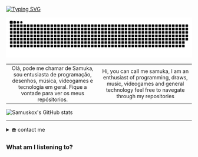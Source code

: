 [![Typing SVG](https://readme-typing-svg.demolab.com?font=Pixelify+Sans&pause=1000&color=CC0CFF&random=false&width=435&lines=Hey%2C+how+you+doin'%3F+my+name+is+samuka)](https://git.io/typing-svg)

<div align="center">
  <img  src="https://github.com/1999AZZAR/1999AZZAR/blob/main/resources/img/grid-snake.svg"
       alt="snake" /></a>
</div>

<p align="center">
  <!--- stats (start) -->
<table align="center">
<tr border="none">
<td width="50%" align="center">
  Olá, pode me chamar de Samuka,
  sou entusiasta de programação, desenhos, música, videogames e tecnologia em geral.
  Fique a vontade para ver os meus repósitorios.
  
</td>

<td width="50%" align="center">
  Hi, you can call me samuka,
  I am an enthusiast of programming, draws, music, videogames and general technology 
  feel free to navegate through my repositories
  </td>
</tr>
</table>
</p> 

![Samuskox's GitHub stats](https://github-readme-stats.vercel.app/api?username=Samuskox&show_icons=true&theme=synthwave)

-----

<details>
  <summary>☎️ contact me</summary>
<div>
  <samp>
    <h2 align="center">you can reach me by:</h2>
    <p align="center">
      <br/>
      <a href="https://www.linkedin.com/in/samuel-oliveira-lopes1/" target="blank"><img align="center"
         src="https://img.shields.io/badge/linkedin-%231DA1F2.svg?style=for-the-badge&logo=linkedin&logoColor=white"
         alt="azzar" height="30"/></a>
      <a href="mailto:samu5020ol@gmail.com" target="blank"><img align="center"
         src="https://img.shields.io/badge/gmail-EA4335.svg?style=for-the-badge&logo=gmail&logoColor=white"
         alt="azzar" height="30"/></a>
    </p>
  <p align="center">
      <a href="https://www.instagram.com/samuka5002/" target="blank"><img align="center"
         src="https://img.shields.io/badge/instagram-%23E4405F.svg?style=for-the-badge&logo=Instagram&logoColor=white"
         alt="azzar" height="30"/></a>
      <a href="https://wa.me/+5515996960426" target="blank"><img align="center"
         src="https://img.shields.io/badge/whatsapp-4B7F1.svg?style=for-the-badge&logo=whatsapp&logoColor=white"
         alt="azzar" height="30"/></a>
      <br>
    </p>
  </samp>
</div>
</details>

<h3>What am I listening to?</h3>

<!--
![Alt text](https://spotify-recently-played-readme.vercel.app/api?user=samu5020ol&unique={true|1|on|yes})
-->

<!--
**Samuskox/Samuskox** is a ✨ _special_ ✨ repository because its `README.md` (this file) appears on your GitHub profile.

Here are some ideas to get you started:

- 🔭 I’m currently working on ...
- 🌱 I’m currently learning ...
- 👯 I’m looking to collaborate on ...
- 🤔 I’m looking for help with ...
- 💬 Ask me about ...
- 📫 How to reach me: ...
- 😄 Pronouns: ...
- ⚡ Fun fact: ...
-->
